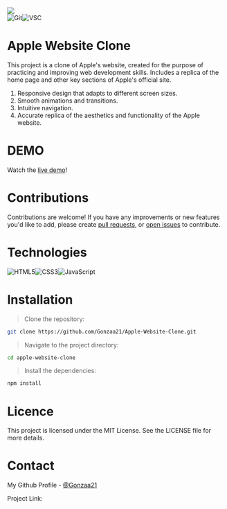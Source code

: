 <img src="https://i.pinimg.com/originals/f1/c4/e6/f1c4e6e361864212f2f7c47becae2fd2.jpg">

<div style="display: flex; margin: auto;">

<img alt="Git" src="https://img.shields.io/badge/git-%23F05033.svg?style=for-the-badge&logo=git&logoColor=white">
<img alt="VSC" src="https://img.shields.io/badge/Visual%20Studio%20Code-0078d7.svg?style=for-the-badge&
logo=visual-studio-code&logoColor=white">

</div>

# Apple Website Clone

This project is a clone of Apple's website, created for the purpose of practicing and improving web development skills. Includes a replica of the home page and other key sections of Apple's official site.
1. Responsive design that adapts to different screen sizes.
2. Smooth animations and transitions.
3. Intuitive navigation.
4. Accurate replica of the aesthetics and functionality of the Apple website.

# DEMO
Watch the <a href="">live demo</a>!

# Contributions

Contributions are welcome! If you have any improvements or new features you'd like to add, please create <a href="">pull requests</a>, or <a href="">open issues</a> to contribute.

# Technologies

<div style="display: flex;">
<img alt="HTML5" src="https://img.shields.io/badge/html5-%23E34F26.svg?style=for-the-badge&logo=html5&logoColor=white">
<img alt="CSS3" src="https://img.shields.io/badge/css3-%231572B6.svg?style=for-the-badge&logo=css3&logoColor=white">
<img alt="JavaScript" src="https://img.shields.io/badge/javascript-%23323330.svg?style=for-the-badge&logo=javascript&logoColor=%23F7DF1E">
</div>

# Installation
> Clone the repository:
   ```sh
   git clone https://github.com/Gonzaa21/Apple-Website-Clone.git
   ```
> Navigate to the project directory:
   ```sh
   cd apple-website-clone
   ```
> Install the dependencies:
   ```sh
   npm install
   ```

# Licence
This project is licensed under the MIT License. See the LICENSE file for more details.

# Contact
My Github Profile - [@Gonzaa21](https://github.com/Gonzaa21)

Project Link: 
